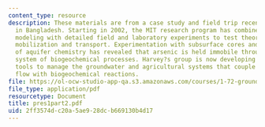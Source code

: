 ```yaml
---
content_type: resource
description: These materials are from a case study and field trip recently undertaken
  in Bangladesh. Starting in 2002, the MIT research program has combined hydrogeologic
  modeling with detailed field and laboratory experiments to test theories of arsenic
  mobilization and transport. Experimentation with subsurface cores and field manipulation
  of aquifer chemistry has revealed that arsenic is held immobile through a complex
  system of biogeochemical processes. Harvey?s group is now developing numerical simulation
  tools to manage the groundwater and agricultural systems that couple groundwater
  flow with biogeochemical reactions.
file: https://ol-ocw-studio-app-qa.s3.amazonaws.com/courses/1-72-groundwater-hydrology-fall-2005/2ff3574dc20a5ae928dcb669130b4d17_pres1part2.pdf
file_type: application/pdf
resourcetype: Document
title: pres1part2.pdf
uid: 2ff3574d-c20a-5ae9-28dc-b669130b4d17
---
```


